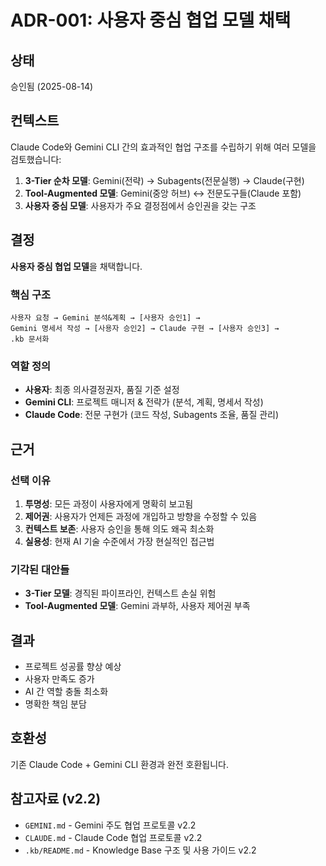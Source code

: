 # ADR-001: 사용자 중심 협업 모델 채택

## 상태
승인됨 (2025-08-14)

## 컨텍스트
Claude Code와 Gemini CLI 간의 효과적인 협업 구조를 수립하기 위해 여러 모델을 검토했습니다:

1. **3-Tier 순차 모델**: Gemini(전략) → Subagents(전문실행) → Claude(구현)
2. **Tool-Augmented 모델**: Gemini(중앙 허브) ↔ 전문도구들(Claude 포함)  
3. **사용자 중심 모델**: 사용자가 주요 결정점에서 승인권을 갖는 구조

## 결정
**사용자 중심 협업 모델**을 채택합니다.

### 핵심 구조
```
사용자 요청 → Gemini 분석&계획 → [사용자 승인1] → 
Gemini 명세서 작성 → [사용자 승인2] → Claude 구현 → [사용자 승인3] → 
.kb 문서화
```

### 역할 정의
- **사용자**: 최종 의사결정권자, 품질 기준 설정
- **Gemini CLI**: 프로젝트 매니저 & 전략가 (분석, 계획, 명세서 작성)
- **Claude Code**: 전문 구현가 (코드 작성, Subagents 조율, 품질 관리)

## 근거

### 선택 이유
1. **투명성**: 모든 과정이 사용자에게 명확히 보고됨
2. **제어권**: 사용자가 언제든 과정에 개입하고 방향을 수정할 수 있음
3. **컨텍스트 보존**: 사용자 승인을 통해 의도 왜곡 최소화
4. **실용성**: 현재 AI 기술 수준에서 가장 현실적인 접근법

### 기각된 대안들
- **3-Tier 모델**: 경직된 파이프라인, 컨텍스트 손실 위험
- **Tool-Augmented 모델**: Gemini 과부하, 사용자 제어권 부족

## 결과
- 프로젝트 성공률 향상 예상
- 사용자 만족도 증가
- AI 간 역할 충돌 최소화
- 명확한 책임 분담

## 호환성
기존 Claude Code + Gemini CLI 환경과 완전 호환됩니다.

## 참고자료 (v2.2)
- `GEMINI.md` - Gemini 주도 협업 프로토콜 v2.2
- `CLAUDE.md` - Claude Code 협업 프로토콜 v2.2
- `.kb/README.md` - Knowledge Base 구조 및 사용 가이드 v2.2